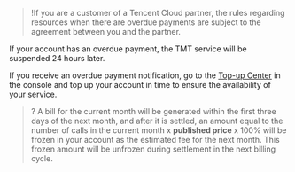 >!If you are a customer of a Tencent Cloud partner, the rules regarding resources when there are overdue payments are subject to the agreement between you and the partner.

If your account has an overdue payment, the TMT service will be suspended 24 hours later.

If you receive an overdue payment notification, go to the [Top-up Center](https://console.cloud.tencent.com/expense/overview) in the console and top up your account in time to ensure the availability of your service.
>? A bill for the current month will be generated within the first three days of the next month, and after it is settled, an amount equal to the number of calls in the current month x **published price** x 100% will be frozen in your account as the estimated fee for the next month. This frozen amount will be unfrozen during settlement in the next billing cycle.
